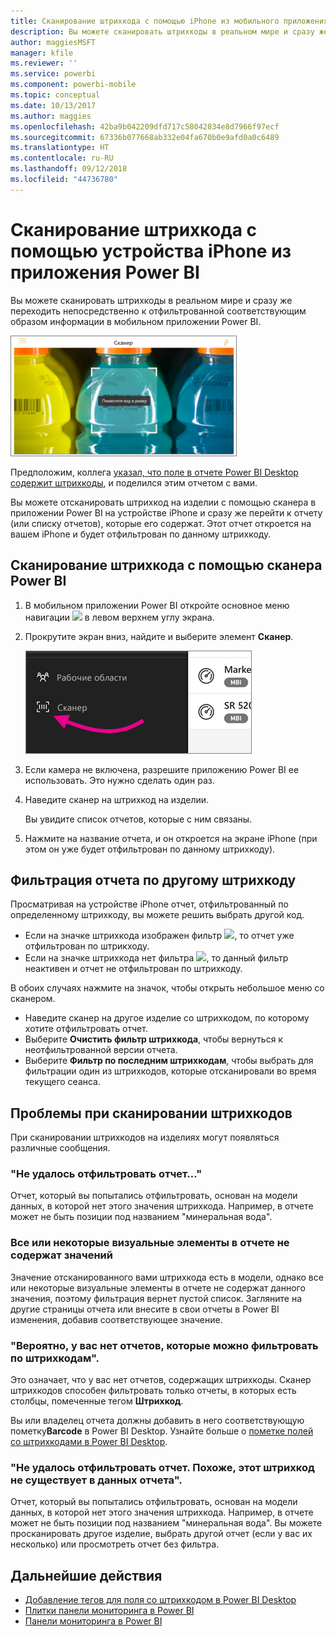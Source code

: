 ```yaml
---
title: Сканирование штрихкода с помощью iPhone из мобильного приложения Power BI
description: Вы можете сканировать штрихкоды в реальном мире и сразу же переходить непосредственно к отфильтрованной соответствующим образом информации в мобильном приложении Power BI.
author: maggiesMSFT
manager: kfile
ms.reviewer: ''
ms.service: powerbi
ms.component: powerbi-mobile
ms.topic: conceptual
ms.date: 10/13/2017
ms.author: maggies
ms.openlocfilehash: 42ba9b042209dfd717c58042834e8d7966f97ecf
ms.sourcegitcommit: 67336b077668ab332e04fa670b0e9afd0a0c6489
ms.translationtype: HT
ms.contentlocale: ru-RU
ms.lasthandoff: 09/12/2018
ms.locfileid: "44736780"
---
```

# <a name="scan-a-barcode-with-your-iphone-from-the-power-bi-mobile-app"></a>Сканирование штрихкода с помощью устройства iPhone из приложения Power BI
Вы можете сканировать штрихкоды в реальном мире и сразу же переходить непосредственно к отфильтрованной соответствующим образом информации в мобильном приложении Power BI.

![](media/mobile-apps-scan-barcode-iphone/power-bi-barcode-scanner.png)

Предположим, коллега [указал, что поле в отчете Power BI Desktop содержит штрихкоды](../../desktop-mobile-barcodes.md), и поделился этим отчетом с вами. 

Вы можете отсканировать штрихкод на изделии с помощью сканера в приложении Power BI на устройстве iPhone и сразу же перейти к отчету (или списку отчетов), которые его содержат. Этот отчет откроется на вашем iPhone и будет отфильтрован по данному штрихкоду.

## <a name="scan-a-barcode-with-the-power-bi-scanner"></a>Сканирование штрихкода с помощью сканера Power BI
1. В мобильном приложении Power BI откройте основное меню навигации ![](media/mobile-apps-scan-barcode-iphone/pbi_iph_navmenu.png) в левом верхнем углу экрана. 
2. Прокрутите экран вниз, найдите и выберите элемент **Сканер**. 
   
    ![](media/mobile-apps-scan-barcode-iphone/power-bi-scanner.png)
3. Если камера не включена, разрешите приложению Power BI ее использовать. Это нужно сделать один раз. 
4. Наведите сканер на штрихкод на изделии. 
   
    Вы увидите список отчетов, которые с ним связаны.
5. Нажмите на название отчета, и он откроется на экране iPhone (при этом он уже будет отфильтрован по данному штрихкоду).

## <a name="filter-by-other-barcodes-while-in-a-report"></a>Фильтрация отчета по другому штрихкоду
Просматривая на устройстве iPhone отчет, отфильтрованный по определенному штрихкоду, вы можете решить выбрать другой код.

* Если на значке штрихкода изображен фильтр ![](media/mobile-apps-scan-barcode-iphone/power-bi-barcode-filtered-icon-black.png), то отчет уже отфильтрован по штрикходу. 
* Если на значке штрихкода нет фильтра ![](media/mobile-apps-scan-barcode-iphone/power-bi-barcode-unfiltered-icon.png), то данный фильтр неактивен и отчет не отфильтрован по штрихкоду. 

В обоих случаях нажмите на значок, чтобы открыть небольшое меню со сканером.

* Наведите сканер на другое изделие со штрихкодом, по которому хотите отфильтровать отчет. 
* Выберите **Очистить фильтр штрихкода**, чтобы вернуться к неотфильтрованной версии отчета.
* Выберите **Фильтр по последним штрихкодам**, чтобы выбрать для фильтрации один из штрихкодов, которые отсканировали во время текущего сеанса.

## <a name="issues-with-scanning-a-barcode"></a>Проблемы при сканировании штрихкодов
При сканировании штрихкодов на изделиях могут появляться различные сообщения.

### <a name="couldnt-filter-report"></a>"Не удалось отфильтровать отчет..."
Отчет, который вы попытались отфильтровать, основан на модели данных, в которой нет этого значения штрихкода. Например, в отчете может не быть позиции под названием "минеральная вода".  

### <a name="allsome-of-the-visuals-in-the-report-dont-contain-any-value"></a>Все или некоторые визуальные элементы в отчете не содержат значений
Значение отсканированного вами штрихкода есть в модели, однако все или некоторые визуальные элементы в отчете не содержат данного значения, поэтому фильтрация вернет пустой список. Загляните на другие страницы отчета или внесите в свои отчеты в Power BI изменения, добавив соответствующее значение. 

### <a name="looks-like-you-dont-have-any-reports-that-can-be-filtered-by-barcodes"></a>"Вероятно, у вас нет отчетов, которые можно фильтровать по штрихкодам".
Это означает, что у вас нет отчетов, содержащих штрихкоды. Сканер штрихкодов способен фильтровать только отчеты, в которых есть столбцы, помеченные тегом **Штрихкод**.  

Вы или владелец отчета должны добавить в него соответствующую пометку**Barcode** в Power BI Desktop. Узнайте больше о [пометке полей со штрихкодами в Power BI Desktop](../../desktop-mobile-barcodes.md).

### <a name="couldnt-filter-report---looks-like-this-barcode-doesnt-exist-in-the-report-data"></a>"Не удалось отфильтровать отчет. Похоже, этот штрихкод не существует в данных отчета".
Отчет, который вы попытались отфильтровать, основан на модели данных, в которой нет этого значения штрихкода. Например, в отчете может не быть позиции под названием "минеральная вода". Вы можете просканировать другое изделие, выбрать другой отчет (если у вас их несколько) или просмотреть отчет без фильтра. 

## <a name="next-steps"></a>Дальнейшие действия
* [Добавление тегов для поля со штрихкодом в Power BI Desktop](../../desktop-mobile-barcodes.md)
* [Плитки панели мониторинга в Power BI](../../service-dashboard-tiles.md)
* [Панели мониторинга в Power BI](../../service-dashboards.md)

